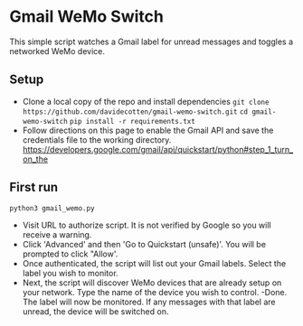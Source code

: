 # Gmail WeMo Switch
This simple script watches a Gmail label for unread messages and toggles a networked WeMo device.

## Setup
- Clone a local copy of the repo and install dependencies
`git clone https://github.com/davidecotten/gmail-wemo-switch.git`
`cd gmail-wemo-switch`
`pip install -r requirements.txt`
- Follow directions on this page to enable the Gmail API and save the credentials file to the working directory.
https://developers.google.com/gmail/api/quickstart/python#step_1_turn_on_the

## First run
`python3 gmail_wemo.py`
- Visit URL to authorize script. It is not verified by Google so you will receive a warning.
- Click 'Advanced' and then 'Go to Quickstart (unsafe)'. You will be prompted to click "Allow'.
- Once authenticated, the script will list out your Gmail labels. Select the label you wish to monitor.
- Next, the script will discover WeMo devices that are already setup on your network. Type the name of the device you wish to control.
-Done. The label will now be monitored. If any messages with that label are unread, the device will be switched on.
